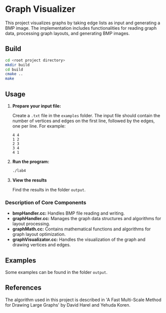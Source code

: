 # Graph Visualizer

This project visualizes graphs by taking edge lists as input and generating a BMP image. The implementation includes functionalities for reading graph data, processing graph layouts, and generating BMP images.

## Build

   ```bash
   cd <root project directory>
   mkdir build
   cd build
   cmake ..
   make
   ```

## Usage

1. **Prepare your input file:**

   Create a `.txt` file in the `examples` folder. The input file should contain the number of vertices and edges on the first line, followed by the edges, one per line. For example:

   ```
   4 4
   1 2
   2 3
   3 4
   4 1
   ```

2. **Run the program:**

   ```sh
   ./lab4
   ```

3. **View the results**

   Find the results in the folder `output`.

### Description of Core Components

- **bmpHandler.cc:** Handles BMP file reading and writing.
- **graphHandler.cc:** Manages the graph data structures and algorithms for layout processing.
- **graphMath.cc:** Contains mathematical functions and algorithms for graph layout optimization.
- **graphVisualizator.cc:** Handles the visualization of the graph and drawing vertices and edges.

## Examples

Some examples can be found in the folder `output`.

## References

The algorithm used in this project is described in 'A Fast Multi-Scale Method for Drawing Large Graphs' by David Harel and Yehuda Koren.
